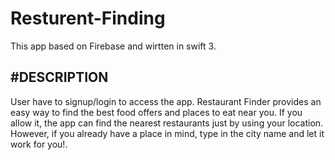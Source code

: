 # Resturent-Finding

This app based on Firebase and wirtten in swift 3.

#DESCRIPTION
---
User have to signup/login to access the app. Restaurant Finder provides an easy way to find the best food offers and places to eat near you. If you allow it, the app can find the nearest restaurants just by using your location. However, if you already have a place in mind, type in the city name  and let it work for you!. 





